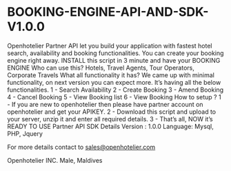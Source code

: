 # BOOKING-ENGINE-API-AND-SDK-V1.0.0
Openhotelier Partner API let you build your application with fastest hotel search, availability and booking functionalities. You can create your booking engine right away.
INSTALL this script in 3 minute and have your BOOKING ENGINE
Who can use this?
Hotels, Travel Agents, Tour Operators, Corporate Travels
What all functionality it has?
We came up with minimal functionality, on next version you can expect more. It’s having all the  below functionalities.
1 - Search Availability
2 - Create Booking
3 - Amend Booking
4 - Cancel Booking
5 - View Booking list
6 - View Booking
How to setup ?
1 - If you are new to openhotelier then please have partner account on openhotelier and get your APIKEY. 
2 - Download this script and upload to your server, unzip it and enter all required details.
3 - That’s all, NOW it’s READY TO USE
Partner API SDK Details
Version : 1.0.0
Language: Mysql, PHP, Jquery

For more details contact to sales@openhotelier.com

Openhotelier INC.
Male, Maldives






